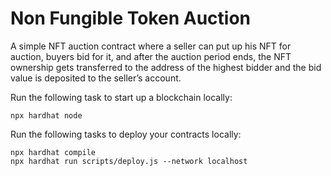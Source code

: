 # Non Fungible Token Auction

 A simple NFT auction contract where a seller can put up his NFT for auction, buyers bid for it, and after the auction period ends, the NFT ownership gets transferred to the address of the highest bidder and the bid value is deposited to the seller’s account.

Run the following task to start up a blockchain locally:

```shell
npx hardhat node
```

Run the following tasks to deploy your contracts locally:

```shell
npx hardhat compile
npx hardhat run scripts/deploy.js --network localhost
```